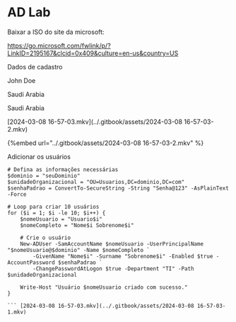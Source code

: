 AD Lab
========================


Baixar a ISO do site da microsoft:

<https://go.microsoft.com/fwlink/p/?LinkID=2195167&clcid=0x409&culture=en-us&country=US>

Dados de cadastro

John
Doe

Saudi Arabia

Saudi Arabia 

[2024-03-08 16-57-03.mkv](../.gitbook/assets/2024-03-08 16-57-03-2.mkv)

{%embed url="../.gitbook/assets/2024-03-08 16-57-03-2.mkv" %}

Adicionar os usuários

```
# Defina as informações necessárias
$dominio = "seuDominio"
$unidadeOrganizacional = "OU=Usuarios,DC=dominio,DC=com"
$senhaPadrao = ConvertTo-SecureString -String "Senha@123" -AsPlainText -Force

# Loop para criar 10 usuários
for ($i = 1; $i -le 10; $i++) {
    $nomeUsuario = "Usuario$i"
    $nomeCompleto = "Nome$i Sobrenome$i"

    # Crie o usuário
    New-ADUser -SamAccountName $nomeUsuario -UserPrincipalName "$nomeUsuario@$dominio" -Name $nomeCompleto `
        -GivenName "Nome$i" -Surname "Sobrenome$i" -Enabled $true -AccountPassword $senhaPadrao `
        -ChangePasswordAtLogon $true -Department "TI" -Path $unidadeOrganizacional

    Write-Host "Usuário $nomeUsuario criado com sucesso."
}

``` [2024-03-08 16-57-03.mkv](../.gitbook/assets/2024-03-08 16-57-03-1.mkv)